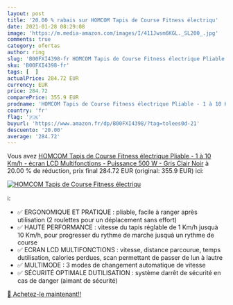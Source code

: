 ```yaml
---
layout: post
title: '20.00 % rabais sur HOMCOM Tapis de Course Fitness électriqu'
date: 2021-01-28 08:29:08
image: 'https://m.media-amazon.com/images/I/411Jwsm6KGL._SL200_.jpg'
comments: true
category: ofertas
author: ring
slug: 'B00FXI4398-fr HOMCOM Tapis de Course Fitness électrique Pliable - 1 à 10...'
sku: 'B00FXI4398-fr'
tags: [  ]
actualPrice: 284.72 EUR
currency: EUR
price: 284.72
comparePrice: 355.9 EUR
prodname: 'HOMCOM Tapis de Course Fitness électrique Pliable - 1 à 10 Km/h - écran LCD Multifonctions - Puissance 500 W - Gris Clair Noir'
country: 'fr'
flag: '🇫🇷'
buyurl: 'https://www.amazon.fr/dp/B00FXI4398/?tag=tolees0d-21'
descuento: '20.00'
average: '284.72'
---
```


Vous avez [HOMCOM Tapis de Course Fitness électrique Pliable - 1 à 10 Km/h - écran LCD Multifonctions - Puissance 500 W - Gris Clair Noir](https://www.amazon.fr/dp/B00FXI4398/?tag=tolees0d-21)  à  20.00 % de réduction, prix final  284.72 EUR (original: 355.9 EUR) ici:

[![HOMCOM Tapis de Course Fitness électriqu](https://m.media-amazon.com/images/I/411Jwsm6KGL._SL200_.jpg)](https://www.amazon.fr/dp/B00FXI4398/?tag=tolees0d-21)

ℹ️:

- ✅ ERGONOMIQUE ET PRATIQUE : pliable, facile à ranger après utilisation (2 roulettes pour un déplacement sans effort)
- ✅ HAUTE PERFORMANCE : vitesse du tapis réglable de 1 Km/h jusquà 10 Km/h, pour progresser du rythme de marche jusquà un rythme de course
- ✅ ECRAN LCD MULTIFONCTIONS : vitesse, distance parcourue, temps dutilisation, calories perdues, scan permettant de passer de lun à lautre
- ✅ MULTIMODE : 3 modes de changement automatique de vitesse
- ✅ SÉCURITÉ OPTIMALE DUTILISATION : système darrêt de sécurité en cas de danger (aimant de sécurité)

[🛒 Achetez-le maintenant!!](https://www.amazon.fr/dp/B00FXI4398/?tag=tolees0d-21)
